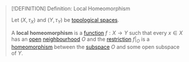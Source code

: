 >[!DEFINITION] Definition: Local Homeomorphism
>
>Let $(X, \tau_X)$ and $(Y,\tau_Y)$ be [topological spaces](../../Topological%20Spaces/Topological%20Space.md).
>
>A **local homeomorphism** is a [function](../../../Analysis/Functions/Function.md) $f: X \to Y$ such that every $x \in X$ has an [open](../../Topological%20Spaces/Open%20Subset.md) [neighbourhood](../../Topological%20Spaces/Neighbourhoods.md) $O$ and the [restriction](../../../Analysis/Functions/Restriction.md) $f\big|_O$ is a [homeomorphism](Homeomorphism.md) between the [subspace](../../Subspaces/Topological%20Subspace.md) $O$ and some open subspace of $Y$.
>